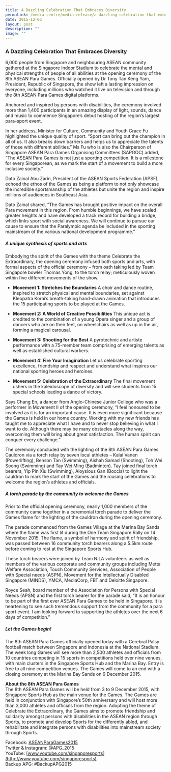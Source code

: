 ```yaml
---
title: A Dazzling Celebration That Embraces Diversity
permalink: /media-centre/media-release/a-dazzling-celebration-that-embraces-diversity/
date: 2015-12-03
layout: post
description: ""
image: ""
---
```

### **A Dazzling Celebration That Embraces Diversity**
6,000 people from Singapore and neighbouring ASEAN community gathered at the Singapore Indoor Stadium to celebrate the mental and physical strengths of people of all abilities at the opening ceremony of the 8th ASEAN Para Games. Officially opened by Dr Tony Tan Keng Yam, President, Republic of Singapore, the show left a lasting impression on everyone, including millions who watched it live on television and through the 8th ASEAN Para Games digital platforms.

Anchored and inspired by persons with disabilities, the ceremony involved more than 1,400 participants in an amazing display of light, sounds, dance and music to commence Singapore’s debut hosting of the region’s largest para-sport event.

In her address, Minister for Culture, Community and Youth Grace Fu highlighted the unique quality of sport. “Sport can bring out the champion in all of us. It also breaks down barriers and helps us to appreciate the talents of those with different abilities.” Ms Fu who is also the Chairperson of Singapore ASEAN Para Games Organising Committees (SAPGOC) added, “The ASEAN Para Games is not just a sporting competition. It is a milestone for every Singaporean, as we mark the start of a movement to build a more inclusive society.”

Dato Zainal Abu Zarin, President of the ASEAN Sports Federation (APSF), echoed the ethos of the Games as being a platform to not only showcase the incredible sportsmanship of the athletes but unite the region and inspire millions of audiences in Southeast Asia.

Dato Zainal shared, “The Games has brought positive impact on the overall Para movement in this region. From humble beginnings, we have scaled greater heights and have developed a track record for building a bridge, which links sport with social awareness. We will continue to pursue our cause to ensure that the Paralympic agenda be included in the sporting mainstream of the various national development programme.”

##### **A unique synthesis of sports and arts**

Embodying the spirit of the Games with the theme Celebrate the Extraordinary, the opening ceremony infused both sports and arts, with formal aspects of the official ceremony – from oath taking led by Team Singapore bowler Thomas Yong, to the torch relay; meticulously woven within five different movements of the show.

* **Movement 1: Stretches the Boundaries**
A choir and dance routine, inspired to stretch physical and mental boundaries, set against Kleopatra Korai’s breath-taking hand-drawn animation that introduces the 15 participating sports to be played at the Games. 

* **Movement 2: A World of Creative Possibilities**
This unique act is credited to the combination of a young Opera singer and a group of dancers who are on their feet, on wheelchairs as well as up in the air, forming a magical carousal.

* **Movement 3: Shooting for the Best**
A pyrotechnic and artiste performance with a 75-member team comprising of emerging talents as well as established cultural workers.

* **Movement 4: Fire Your Imagination**
Let us celebrate sporting excellence, friendship and respect and understand what inspires our national sporting heroes and heroines.

* **Movement 5: Celebration of the Extraordinary**
The final movement ushers in the kaleidoscope of diversity and will see students from 15 special schools leading a dance of victory.

Says Chang En, a dancer from Anglo-Chinese Junior College who was a performer in Movement II of the opening ceremony, “I feel honoured to be involved as it is for an important cause. It is even more significant because the Games is held in our home country. Working with my new friends has taught me to appreciate what I have and to never stop believing in what I want to do. Although there may be many obstacles along the way, overcoming them will bring about great satisfaction. The human spirit can conquer every challenge.”

The ceremony concluded with the lighting of the 8th ASEAN Para Games Cauldron via a torch relay by seven local athletes – Kalai Vanen (Powerlifting), Benson Tan (Swimming), Aishah Samad (Shooting), Toh Wei Soong (Swimming) and Tay Wei Ming (Badminton). Tay joined final torch bearers, Yip Pin Xiu (Swimming), Aloysious Gan (Boccia) to light the cauldron to mark the start of the Games and the rousing celebrations to welcome the region’s athletes and officials.

##### **A torch parade by the community to welcome the Games**

Prior to the official opening ceremony, nearly 1,000 members of the community came together in a ceremonial torch parade to deliver the Games flame for the lighting of the cauldron during the opening ceremony.

The parade commenced from the Games Village at the Marina Bay Sands where the flame was first lit during the One Team Singapore Rally on 14 November 2015. The flame, a symbol of harmony and spirit of friendship, was passed between 16 community torch bearers along a 5.5km route before coming to rest at the Singapore Sports Hub.

These torch bearers were joined by Team NILA volunteers as well as members of the various corporate and community groups including Metta Welfare Association, Touch Community Services, Association of People with Special needs (ASPN), Movement for the Intellectually Disabled Singapore (MINDS), YMCA, MediaCorp, FBT and Deloitte Singapore.

Royce Seah, board member of the Association for Persons with Special Needs (APSN) and the first torch bearer for the parade said, “It is an honour to be part of the first ever ASEAN Para Games to be held in Singapore. It is heartening to see such tremendous support from the community for a para sport event. I am looking forward to supporting the athletes over the next 6 days of competition.”

##### **Let the Games begin!**

The 8th ASEAN Para Games officially opened today with a Cerebral Palsy football match between Singapore and Indonesia at the National Stadium. The week long Games will see more than 2,500 athletes and officials from 10 countries competing in 15 sports in competitions held over nine venues, with main clusters in the Singapore Sports Hub and the Marina Bay. Entry is free to all nine competition venues. The Games will come to an end with a closing ceremony at the Marina Bay Sands on 9 December 2015.

**About the 8th ASEAN Para Games**
<br>
The 8th ASEAN Para Games will be held from 3 to 9 December 2015, with Singapore Sports Hub as the main venue for the Games. The Games are held in conjunction with Singapore’s 50th anniversary and will host more than 3,000 athletes and officials from the region. Adopting the theme of Celebrate the Extraordinary, the Games aims to promote friendship and solidarity amongst persons with disabilities in the ASEAN region through Sports, to promote and develop Sports for the differently abled, and rehabilitate and integrate persons with disabilities into mainstream society through Sports.

Facebook: [ASEANParaGames2015](https://www.facebook.com/ASEANPARAGAMES2015)<br>
Twitter & Instagram: @APG_2015<br>
YouTube: [www.youtube.com/singaporesports](http://www.youtube.com/singaporesports)<br>
Backup APG: #BackupAPG2015
